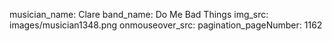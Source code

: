 musician_name: Clare
band_name: Do Me Bad Things
img_src: images/musician1348.png
onmouseover_src: 
pagination_pageNumber: 1162